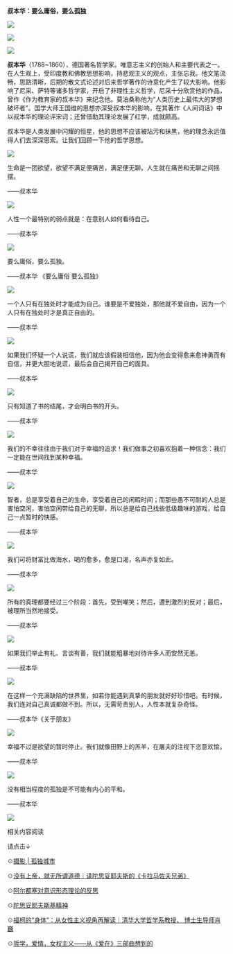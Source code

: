 **叔本华：要么庸俗，要么孤独**

![](http://mmbiz.qpic.cn/mmbiz/yqVAqoZvDibG6wlFUVibvvuoCyK8g203xOWC41VMpfJ4t2SGRWnibL2qpsHfPMuiaQgRpeAyLb0DgwaO6micCmV3p3Q/640?wx_fmt=png)

![](http://mmbiz.qpic.cn/mmbiz/vEurQsErPpiaPFynVEYoFQ9fsLdyHkYedYzCSOPCicx8FK52HAol4KMQ1KGvw3H7uAiaibvU2qn5MZuOE3dBRzqFMw/640?wx_fmt=jpeg)
  

![](http://mmbiz.qpic.cn/mmbiz/U2pX1sAImwBYbbKibOMPFGaBsKvibDw9gPf0XZAAXVKsghZia17QXAaklYrky9N0jasX4BNbS4MW2EmN8kuMw1Iqw/0?wx_fmt=gif)

**叔本华**（1788~1860），德国著名哲学家。唯意志主义的创始人和主要代表之一。在人生观上，受印度教和佛教思想影响，持悲观主义的观点，主张忘我。他文笔流畅，思路清晰，后期的散文式论述对后来哲学著作的诗意化产生了较大影响。他影响了尼采、萨特等诸多哲学家，开启了非理性主义哲学，尼采十分欣赏他的作品，曾作《作为教育家的叔本华》来纪念他。莫泊桑称他为“人类历史上最伟大的梦想破坏者”。国学大师王国维的思想亦深受叔本华的影响，在其著作《人间词话》中以叔本华的理论评宋词；还曾借助其理论发展了红学，成就颇高。

叔本华是人类发展中闪耀的恒星，他的思想不应该被玷污和抹黑，他的理念永远值得人们去深深思索。让我们回顾一下他的哲学思想。

![](http://mmbiz.qpic.cn/mmbiz/vEurQsErPpiaPFynVEYoFQ9fsLdyHkYedEPVJVeHOxTMqicia8OIbtk3QbvHL7D0c3KP6ibHKXACpp08huujAb8TVQ/0?wx_fmt=gif)
  

生命是一团欲望，欲望不满足便痛苦，满足便无聊。人生就在痛苦和无聊之间摇摆。  

——叔本华

![](http://mmbiz.qpic.cn/mmbiz/vEurQsErPpiaPFynVEYoFQ9fsLdyHkYedc2libibwSjh6yiclOgADyiczsecA6uGwiarEuNYYJWoMBzo9yl3kgsmrUVw/0?wx_fmt=gif)
  

人性一个最特别的弱点就是：在意别人如何看待自己。

——叔本华

![](http://mmbiz.qpic.cn/mmbiz/vEurQsErPpiaPFynVEYoFQ9fsLdyHkYedD1afibFWmAkJLZn1iaIQToknq9UXUJ5cYibjKER3uMNQ4Rfn1ficg6uKng/0?wx_fmt=gif)
  

要么庸俗，要么孤独。  

——叔本华 《要么庸俗 要么孤独》

![](http://mmbiz.qpic.cn/mmbiz/vEurQsErPpiaPFynVEYoFQ9fsLdyHkYeddCSYu5dF2fSNJlfBU6rXpmE3X7GskNjiba6olpaDE2pHPzRgm480Drw/0?wx_fmt=gif)
  

一个人只有在独处时才能成为自己。谁要是不爱独处，那他就不爱自由，因为一个人只有在独处时才是真正自由的。

——叔本华

![](http://mmbiz.qpic.cn/mmbiz/vEurQsErPpiaPFynVEYoFQ9fsLdyHkYedGicGEzZ6B9X7pzDGEDyxzyk1HJiaNVaUcDkwTBRzC58RX2sQsXLQ3opg/0?wx_fmt=gif)
  

如果我们怀疑一个人说谎，我们就应该假装相信他，因为他会变得愈来愈神勇而有自信，并更大胆地说谎，最后会自己揭开自己的面具。

——叔本华

![](http://mmbiz.qpic.cn/mmbiz/vEurQsErPpiaPFynVEYoFQ9fsLdyHkYedydhicIqEQMlSaibiaWxebtHkmO2nxG91RtnNYzMqmSHvNl6ibOaSaZZP1A/0?wx_fmt=gif)
  

只有知道了书的结尾，才会明白书的开头。

——叔本华

![](http://mmbiz.qpic.cn/mmbiz/vEurQsErPpiaPFynVEYoFQ9fsLdyHkYedgtmFJdtGyX8GcibRfQ9iaP5qcDu1hh07aUOfiabc0FADkoicljooiakZ3cw/0?wx_fmt=gif)
  

我们的不幸往往由于我们对于幸福的追求！我们做事之初喜欢抱着一种信念：我们一定能在世间找到某种幸福。

——叔本华

![](http://mmbiz.qpic.cn/mmbiz/vEurQsErPpiaPFynVEYoFQ9fsLdyHkYeddic8NwicvjPibzx2Yh8nSqYrCEkvqQsOCv4ErHmrtwLq5ZiatuKqlestLQ/0?wx_fmt=gif)
  

智者，总是享受着自己的生命，享受着自己的闲暇时间；而那些愚不可耐的人总是害怕空闲，害怕空闲带给自己的无聊，所以总是给自己找些低级趣味的游戏，给自己一点暂时的快感。

——叔本华

![](http://mmbiz.qpic.cn/mmbiz/vEurQsErPpiaPFynVEYoFQ9fsLdyHkYedC7dfWSwZnSBXwk7BDrhWiaziczgWG21ibvdlufdicicoxSzFX34l7UFITxQ/0?wx_fmt=gif)
  

我们可将财富比做海水，喝的愈多，愈是口渴，名声亦复如此。

——叔本华

![](http://mmbiz.qpic.cn/mmbiz/vEurQsErPpiaPFynVEYoFQ9fsLdyHkYedhQqIqyiajR5Os0Fa2gFicbngtddJDDWkO1s9K2rw7KGP2icrlJazGibZuw/0?wx_fmt=gif)
  

所有的真理都要经过三个阶段：首先，受到嘲笑；然后，遭到激烈的反对；最后，被理所当然地接受。

——叔本华

![](http://mmbiz.qpic.cn/mmbiz/vEurQsErPpiaPFynVEYoFQ9fsLdyHkYedMeY2EencAynBsPLnwrL40CH65JGcTMqIC9jTNya7cUcfP4rRVE7Grg/0?wx_fmt=gif)
  

如果我们举止有礼、言谈有善，我们就能粗暴地对待许多人而安然无恙。

——叔本华

![](http://mmbiz.qpic.cn/mmbiz/vEurQsErPpiaPFynVEYoFQ9fsLdyHkYedeqlJGxCcric6yWDcohkFQiaEib42Ul9PMwvavj1icT9GnLlrbD7HBjDLnw/0?wx_fmt=gif)
  

在这样一个充满缺陷的世界里，如若你能遇到真挚的朋友就好好珍惜吧。有时候，我们连对自己真诚都做不到。所以，无需苛责别人，人性本就复杂奇怪。

——叔本华《关于朋友》

![](http://mmbiz.qpic.cn/mmbiz/vEurQsErPpiaPFynVEYoFQ9fsLdyHkYedCV0rVXqvcIjSEnIL2b8FOz0qEZYKNVGyMiaUqJ4icJ5BQ7VfZZJ1cibAg/0?wx_fmt=gif)
  

幸福不过是欲望的暂时停止。我们就像田野上的羔羊，在屠夫的注视下恣意欢愉。

——叔本华

![](http://mmbiz.qpic.cn/mmbiz/vEurQsErPpiaPFynVEYoFQ9fsLdyHkYedNDeP5cIDN1eYQsKZTLa1ywypxJPbcLTClGqlT76QnZ4G6vPnE28CgA/0?wx_fmt=gif)
  

没有相当程度的孤独是不可能有内心的平和。

——叔本华

![](http://mmbiz.qpic.cn/mmbiz/U2pX1sAImwBYbbKibOMPFGaBsKvibDw9gPYNnpiarYiaJFURwffuib8OWEJzVFEetJaBdrudYvCjZ6U1j0Hibk2mqWjw/0?wx_fmt=gif)

相关内容阅读

请点击↓

☉[摄影 | 孤独城市](http://mp.weixin.qq.com/s?__biz=MzAwNDM0ODE0OA==&mid=2247483904&idx=5&sn=dc57ef15166f1bf1345cc46424dd4a35&chksm=9b2c039bac5b8a8db07625211a41b93af3c26b0b7e3f9cf0f779566dd42630a3650cc0ba4b7c&scene=21#wechat_redirect)

☉[没有上帝，就无所谓道德｜读陀思妥耶夫斯的《卡拉马佐夫兄弟》](http://mp.weixin.qq.com/s?__biz=MzAwNDM0ODE0OA==&mid=2247483916&idx=1&sn=d2f553c39168683417fe6a1ec3399895&chksm=9b2c0397ac5b8a8134e7c3ba98590ed8ce255e83735604e2c15fb5384156941c67f826640a43&scene=21#wechat_redirect)

☉[阿尔都塞对意识形态理论的反思](http://mp.weixin.qq.com/s?__biz=MzAwNDM0ODE0OA==&mid=2247483848&idx=6&sn=0bc7b0ced8a1fc14f7eceb9c541f03c6&chksm=9b2c0053ac5b8945b68e7c520caea37629d5cc02dc31e5d22b7c9a8732cac4e78acf184bea59&scene=21#wechat_redirect)

☉[陀思妥耶夫斯基精神](http://mp.weixin.qq.com/s?__biz=MzAwNDM0ODE0OA==&mid=2247483916&idx=2&sn=5eaae7121de60f3ea1bac5d2cc2bd64e&chksm=9b2c0397ac5b8a81bf17f8b890b42264b3dcbb6f6ba56d968bbfd77d252d12466176f40804f1&scene=21#wechat_redirect)

☉[福柯的“身体”：从女性主义视角再解读｜清华大学哲学系教授、 博士生导师肖巍](http://mp.weixin.qq.com/s?__biz=MzAwNDM0ODE0OA==&mid=2247484209&idx=1&sn=59b0775dc02332f53e8988e721890ab1&chksm=9b2c02aaac5b8bbc0d56467de96bddd870fc4b052ce7cc29748b4ef72e3871691a7d18d56dd9&scene=21#wechat_redirect)

☉[哲学，爱情，女权主义——从《爱在》三部曲想到的](http://mp.weixin.qq.com/s?__biz=MzAwNDM0ODE0OA==&mid=2247484209&idx=3&sn=6e42dad1a82f73c4d9a34f46ee501af3&chksm=9b2c02aaac5b8bbcfe2bc45dd5326a56c96fa2141a7f69896b4fc1787278f772ec647bc1827c&scene=21#wechat_redirect)